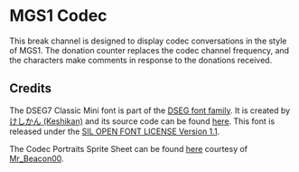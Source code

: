 # MGS1 Codec
This break channel is designed to display codec conversations in the style of MGS1.  The donation counter replaces the codec channel frequency, and the characters make comments in response to the donations received.

## Credits
The DSEG7 Classic Mini font is part of the [DSEG font family](https://www.keshikan.net/fonts-e.html).  It is created by [けしかん (Keshikan)](https://www.keshikan.net/) and its source code can be found [here](https://github.com/keshikan/DSEG).  This font is released under the [SIL OPEN FONT LICENSE Version 1.1](https://scripts.sil.org/cms/scripts/page.php?site_id=nrsi&id=OFL).

The Codec Portraits Sprite Sheet can be found [here](https://www.spriters-resource.com/playstation/mgs/sheet/200918/) courtesy of [Mr_Beacon00](https://www.spriters-resource.com/submitter/Mr_Beacon00/).